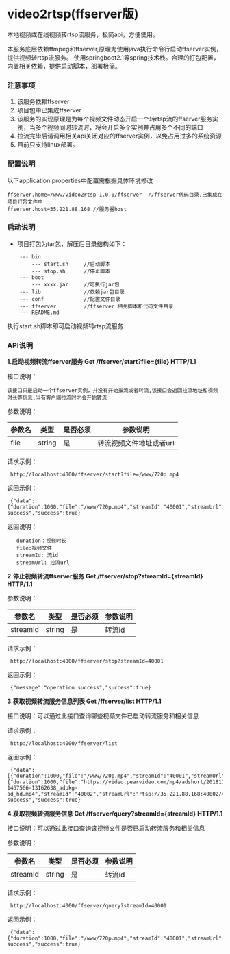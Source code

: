 # video2rtsp(ffserver版)
本地视频或在线视频转rtsp流服务，极简api，方便使用。

本服务底层依赖ffmpeg和ffserver,原理为使用java执行命令行启动ffserver实例，提供视频转rtsp流服务。
使用springboot2.1等spring技术栈。合理的打包配置，内置相关依赖，提供启动脚本，部署极简。


### 注意事项
1. 该服务依赖ffserver
2. 项目包中已集成ffserver
3. 该服务的实现原理是为每个视频文件动态开启一个转rtsp流的ffserver服务实例，当多个视频同时转流时，将会开启多个实例并占用多个不同的端口
4. 拉流完毕后请调用相关api关闭对应的ffserver实例，以免占用过多的系统资源
5. 目前只支持linux部署。
 
### 配置说明

以下application.properties中配置需根据具体环境修改

    ffserver.home=/www/video2rtsp-1.0.0/ffserver  //ffserver代码目录,已集成在项目打包文件中
    ffserver.host=35.221.88.168 //服务器host
   
### 启动说明

- 项目打包为tar包，解压后目录结构如下：

```
    --- bin  
        --- start.sh     //启动脚本
        --- stop.sh      //停止脚本
    --- boot
        --- xxxx.jar     //可执行jar包
    --- lib              //依赖jar包目录
    --- conf             //配置文件目录
    --- ffserver         //ffserver 相关脚本和代码文件目录
    --- README.md
```

执行start.sh脚本即可启动视频转rtsp流服务
 

### API说明
           
**1.启动视频转流ffserver服务 Get /ffserver/start?file={file} HTTP/1.1**

接口说明：

    该接口只是启动一个ffserver实例，并没有开始推流或者转流,该接口会返回拉流地址和视频时长等信息,当有客户端拉流时才会开始转流
 
参数说明：
 
| 参数名| 类型 | 是否必须 |参数说明|
| ------ | ------ | ------ |------|
| file | string | 是 |转流视频文件地址或者url|
  
 请求示例：
     
     http://localhost:4000/ffserver/start?file=/www/720p.mp4
 
 返回示例：    
     
     {"data":{"duration":1000,"file":"/www/720p.mp4","streamId":"40001","streamUrl":"rtsp://35.221.88.168:40001/40001"},"message":"operation success","success":true}
   
 返回说明：
       
       duration：视频时长
       file:视频文件
       streamId: 流id
       streamUrl: 拉流url
       
     
**2.停止视频转流ffserver服务 Get /ffserver/stop?streamId={streamId} HTTP/1.1**
 
参数说明：
 
| 参数名| 类型 | 是否必须 |参数说明|
| ------ | ------ | ------ |------|
| streamId | string | 是 |转流id|
 
请求示例：
 
     http://localhost:4000/ffserver/stop?streamId=40001
 
返回示例： 
 
     {"message":"operation success","success":true}
     
     
**3.获取视频转流服务信息列表 Get /ffserver/list HTTP/1.1**

接口说明：可以通过此接口查询哪些视频文件已启动转流服务和相关信息


请求示例：
 
     http://localhost:4000/ffserver/list
 
返回示例： 
 
     {"data":[{"duration":1000,"file":"/www/720p.mp4","streamId":"40001","streamUrl":"rtsp://35.221.88.168:40001/40001"},{"duration":1000,"file":"https://video.pearvideo.com/mp4/adshort/20181101/cont-1467566-13162638_adpkg-ad_hd.mp4","streamId":"40002","streamUrl":"rtsp://35.221.88.168:40002/40002"}],"message":"operation success","success":true}     
 
**4.获取视频转流服务信息 Get /ffserver/query?streamId={streamId} HTTP/1.1**

接口说明：可以通过此接口查询该视频文件是否已启动转流服务和相关信息

参数说明：
 
| 参数名| 类型 | 是否必须 |参数说明|
| ------ | ------ | ------ |------|
| streamId | string | 是 |转流id|
 
请求示例：
 
     http://localhost:4000/ffserver/query?streamId=40001
 
返回示例： 
 
     {"data":{"duration":1000,"file":"/www/720p.mp4","streamId":"40001","streamUrl":"rtsp://35.221.88.168:40001/40001"},"message":"operation success","success":true}
 
 
    